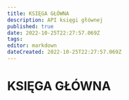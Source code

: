 ```yaml
---
title: KSIĘGA GŁÓWNA
description: API księgi głównej
published: true
date: 2022-10-25T22:27:57.069Z
tags: 
editor: markdown
dateCreated: 2022-10-25T22:27:57.069Z
---
```


# KSIĘGA GŁÓWNA